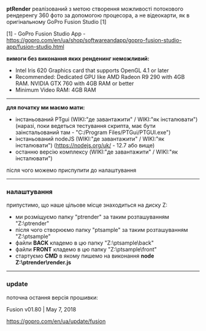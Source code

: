 __ptRender__ реалізований з метою створення можливості потокового рендеренгу 360 фото за допомогою процесора, а не відеокарти, як в оригінальному GoPro Fusion Studio [1]


[1] - GoPro Fusion Studio App - https://gopro.com/en/ua/shop/softwareandapp/gopro-fusion-studio-app/fusion-studio.html

__вимоги без виконання яких ренденинг неможливий:__

- Intel Iris 620 Graphics card that supports OpenGL 4.1 or later 
- Recommended: Dedicated GPU like AMD Radeon R9 290 with 4GB RAM. NVIDIA GTX 760 with 4GB RAM or better 
- Minimum Video RAM: 4GB RAM


-----

__для початку ми маємо мати:__

- інстаньований PTgui  (WIKI:"де завантажити" / WIKI:"як інсталювати") (наразі, поки ведеться тестування скрипта, має бути заінстальований там - "C:/Program Files/PTGui/PTGUI.exe")
- інстаньований nodeJS (WIKI:"де завантажити" / WIKI:"як інсталювати") (https://nodejs.org/uk/ - 12.7 або вище) 
- останню версію комплексу (WIKI:"де завантажити" / WIKI:"як інсталювати")

після чого можемо приспупити до налаштування

-----
### налаштування ###

припустимо, що наше цільове місце знаходиться на диску Z:

- ми розміщуємо папку "ptrender" за таким розташуванням "Z:\ptrender\"
- після чого створюємо папку "ptsample" за таким розташуванням "Z:\ptsample\"
- файли __BACK__  кладемо в цю папку "Z:\ptsample\back"
- файли __FRONT__ кладемо в цю папку "Z:\ptsample\front"
- стартуємо __CMD__ в якому пишемо на виконання __node Z:\ptrender\render.js__


-----

### update ###

поточна остання версія прошивки:

Fusion v01.80 | May 7, 2018 

https://gopro.com/en/ua/update/fusion





